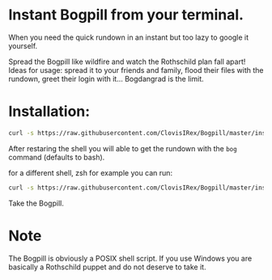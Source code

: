 # Instant Bogpill from your terminal.

When you need the quick rundown in an instant but too lazy to google it yourself.

Spread the Bogpill like wildfire and watch the Rothschild plan fall apart!
Ideas for usage: spread it to your friends and family, flood their files with the rundown, greet their login with it... Bogdangrad is the limit.

# Installation:

```sh
curl -s https://raw.githubusercontent.com/ClovisIRex/Bogpill/master/install.sh | bash
```

After restaring the shell you will able to get the rundown with the `bog` command (defaults to bash).

for a different shell, zsh for example you can run:

```sh
curl -s https://raw.githubusercontent.com/ClovisIRex/Bogpill/master/install.sh | bash -s ~/.zshrc
```

Take the Bogpill.

# Note
The Bogpill is obviously a POSIX shell script. If you use Windows you are basically a Rothschild puppet and do not deserve to take it.
